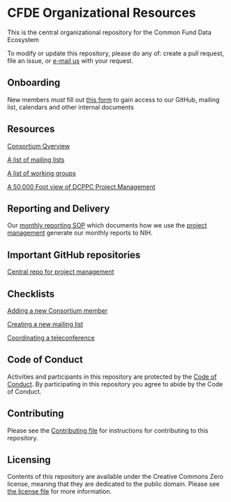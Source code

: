 # CFDE Organizational Resources

This is the central organizational repository for the Common Fund Data Ecosystem

To modify or update this repository, please do any of: create a pull
request, file an issue, or [e-mail us](mailto:helpdesk+int+851+6545985337373134556@CFDE.groups.io) with your
request.

## Onboarding

New members *must* fill out [this form](https://forms.gle/H3ThBxzYYHdauaKJ8) to gain access to our 
GitHub, mailing list, calendars and other internal documents


## Resources

[Consortium Qverview](onboarding/consortium-overview.md#the-data-commons-pilot-phase-consortium)

[A list of mailing lists](00-MAILING-LISTS.md)

[A list of working groups](working-groups/README.md)

[A 50,000 Foot view of DCPPC Project
Management](project-management/README.md)


## Reporting and Delivery

Our [monthly reporting SOP](reporting/README.md) which documents how we
use the [project
management](https://github.com/dcppc/project-management) generate our monthly reports to NIH.


## Important GitHub repositories

[Central repo for project
management](https://github.com/nih-cfde/project-management/)

## Checklists

[Adding a new Consortium member](checklist-add-member.md)

[Creating a new mailing list](checklist-create-new-mailing-list.md)

[Coordinating a teleconference](checklist-organize-teleconf.md)

## Code of Conduct

Activities and participants in this repository are protected by the
[Code of Conduct](./CODE_OF_CONDUCT.md). By participating in this
repository you agree to abide by the Code of Conduct.

## Contributing

Please see the [Contributing file](./CONTRIBUTING.md) for instructions
for contributing to this repository.

## Licensing

Contents of this repository are available under the Creative Commons
Zero license, meaning that they are dedicated to the public domain.
Please see [the license file](./LICENSE.md) for more information.

